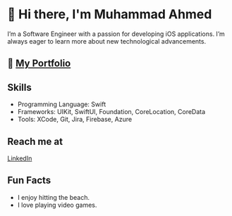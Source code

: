 # 👋 Hi there, I'm Muhammad Ahmed

I’m a Software Engineer with a passion for developing iOS applications. I’m always eager to learn more about new technological advancements.

## 💼 [My Portfolio](https://muhammadahmed.designfolio.me)

## Skills
- Programming Language: Swift
- Frameworks: UIKit, SwiftUI, Foundation, CoreLocation, CoreData
- Tools: XCode, Git, Jira, Firebase, Azure

## Reach me at
[LinkedIn](https://www.linkedin.com/in/mahmedsse/)

## Fun Facts
- I enjoy hitting the beach.
- I love playing video games.


<!--
**mahmed-sse/mahmed-sse** is a ✨ _special_ ✨ repository because its `README.md` (this file) appears on your GitHub profile.

Here are some ideas to get you started:

- 🔭 I’m currently working on ...
- 🌱 I’m currently learning ...
- 👯 I’m looking to collaborate on ...
- 🤔 I’m looking for help with ...
- 💬 Ask me about ...
- 📫 How to reach me: ...
- 😄 Pronouns: ...
- ⚡ Fun fact: ...
-->
